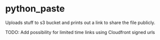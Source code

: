 # python_paste
Uploads stuff to s3 bucket and prints out a link to share the file publicly.

TODO: Add possibility for limited time links using Cloudfront signed urls
